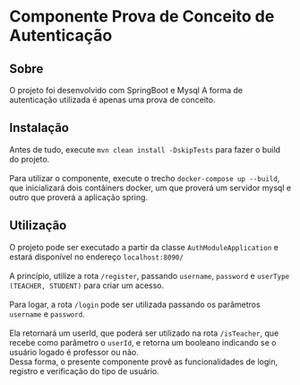 # Componente Prova de Conceito de Autenticação

## Sobre

O projeto foi desenvolvido com SpringBoot e Mysql
A forma de autenticação utilizada é apenas uma prova de conceito.
## Instalação
Antes de tudo, execute <code>mvn clean install -DskipTests</code> para fazer o build do projeto.
<br>
<br>
Para utilizar o componente, execute o trecho <code>docker-compose up --build</code>, que inicializará dois contâiners docker, um que proverá um servidor mysql e outro que proverá a aplicação spring.


## Utilização

O projeto pode ser executado a partir da classe <code>AuthModuleApplication</code> e estará disponível no endereço <code>localhost:8090/</code>
<br>
<br>
A princípio, utilize a rota <code>/register</code>, passando <code>username</code>, <code>password</code> e <code>userType (TEACHER, STUDENT)</code> para criar um acesso.
<br>
<br>
Para logar, a rota <code>/login</code> pode ser utilizada passando os parâmetros <code>username</code> e <code>password</code>.<br> <br>
Ela retornará um userId, que poderá ser utilizado na rota <code>/isTeacher</code>, que recebe como parâmetro o <code>userId</code>, e retorna um booleano indicando se o usuário logado é professor ou não.
<br>
Dessa forma, o presente componente provê as funcionalidades de login, registro e verificação do tipo de usuário.
